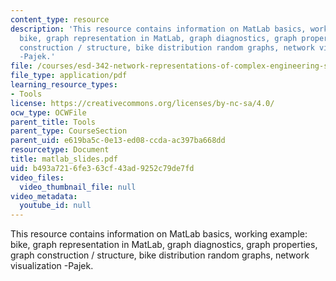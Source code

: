 ```yaml
---
content_type: resource
description: 'This resource contains information on MatLab basics, working example:
  bike, graph representation in MatLab, graph diagnostics, graph properties, graph
  construction / structure, bike distribution random graphs, network visualization
  -Pajek.'
file: /courses/esd-342-network-representations-of-complex-engineering-systems-spring-2010/b493a7216fe363cf43ad9252c79de7fd_matlab_slides.pdf
file_type: application/pdf
learning_resource_types:
- Tools
license: https://creativecommons.org/licenses/by-nc-sa/4.0/
ocw_type: OCWFile
parent_title: Tools
parent_type: CourseSection
parent_uid: e619ba5c-0e13-ed08-ccda-ac397ba668dd
resourcetype: Document
title: matlab_slides.pdf
uid: b493a721-6fe3-63cf-43ad-9252c79de7fd
video_files:
  video_thumbnail_file: null
video_metadata:
  youtube_id: null
---
```

This resource contains information on MatLab basics, working example: bike, graph representation in MatLab, graph diagnostics, graph properties, graph construction / structure, bike distribution random graphs, network visualization -Pajek.